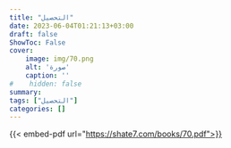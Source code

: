 ```yaml
---
title: "التحصيل"
date: 2023-06-04T01:21:13+03:00
draft: false
ShowToc: False
cover:
    image: img/70.png
    alt: 'صورة'
    caption: ''
#    hidden: false
summary: 
tags: ["التحصيل"]
categories: []
---
```

{{< embed-pdf url="https://shate7.com/books/70.pdf">}}


